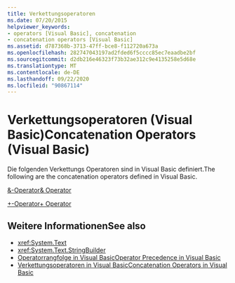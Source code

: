 ```yaml
---
title: Verkettungsoperatoren
ms.date: 07/20/2015
helpviewer_keywords:
- operators [Visual Basic], concatenation
- concatenation operators [Visual Basic]
ms.assetid: d787368b-3713-47ff-bce8-f112720a673a
ms.openlocfilehash: 282747043197ad2fded6f5cccc85ec7eaadbe2bf
ms.sourcegitcommit: d2db216e46323f73b32ae312c9e4135258e5d68e
ms.translationtype: MT
ms.contentlocale: de-DE
ms.lasthandoff: 09/22/2020
ms.locfileid: "90867114"
---
```

# <a name="concatenation-operators-visual-basic"></a><span data-ttu-id="4479b-102">Verkettungsoperatoren (Visual Basic)</span><span class="sxs-lookup"><span data-stu-id="4479b-102">Concatenation Operators (Visual Basic)</span></span>

<span data-ttu-id="4479b-103">Die folgenden Verkettungs Operatoren sind in Visual Basic definiert.</span><span class="sxs-lookup"><span data-stu-id="4479b-103">The following are the concatenation operators defined in Visual Basic.</span></span>  
  
 [<span data-ttu-id="4479b-104">&-Operator</span><span class="sxs-lookup"><span data-stu-id="4479b-104">& Operator</span></span>](concatenation-operator.md)  
  
 [<span data-ttu-id="4479b-105">+-Operator</span><span class="sxs-lookup"><span data-stu-id="4479b-105">+ Operator</span></span>](addition-operator.md)  
  
## <a name="see-also"></a><span data-ttu-id="4479b-106">Weitere Informationen</span><span class="sxs-lookup"><span data-stu-id="4479b-106">See also</span></span>

- <xref:System.Text>
- <xref:System.Text.StringBuilder>
- [<span data-ttu-id="4479b-107">Operatorrangfolge in Visual Basic</span><span class="sxs-lookup"><span data-stu-id="4479b-107">Operator Precedence in Visual Basic</span></span>](operator-precedence.md)
- [<span data-ttu-id="4479b-108">Verkettungsoperatoren in Visual Basic</span><span class="sxs-lookup"><span data-stu-id="4479b-108">Concatenation Operators in Visual Basic</span></span>](../../programming-guide/language-features/operators-and-expressions/concatenation-operators.md)
